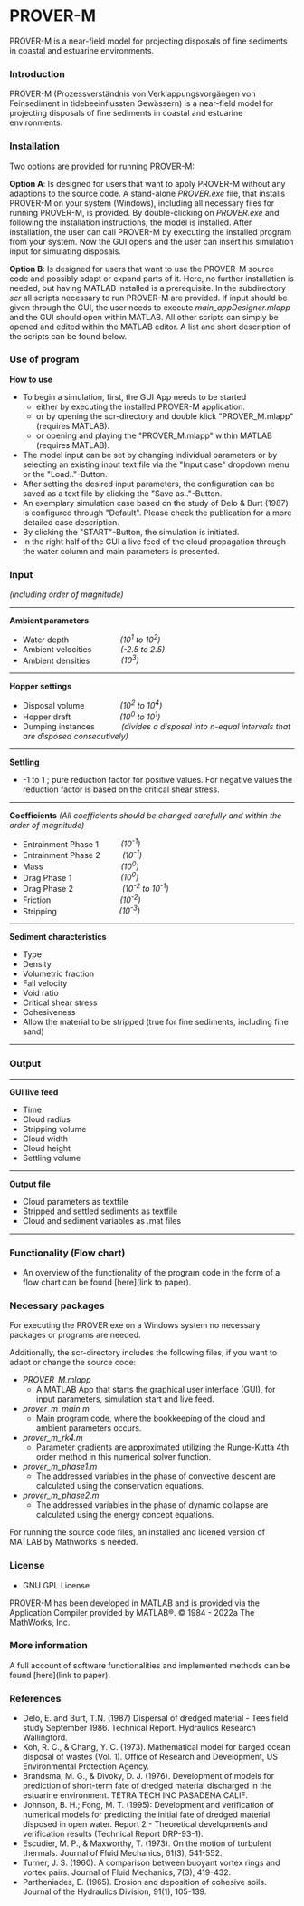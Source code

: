 # PROVER-M
PROVER-M is a near-field model for projecting disposals of fine sediments in coastal and estuarine environments.


### Introduction

PROVER-M (Prozessverständnis von Verklappungsvorgängen von Feinsediment in tidebeeinflussten Gewässern) is a near-field model for projecting disposals of fine sediments in coastal and estuarine environments.


### Installation

Two options are provided for running PROVER-M:

**Option A**: Is designed for users that want to apply PROVER-M without any adaptions to the source code. A stand-alone _PROVER.exe_ file, that installs PROVER-M on your system (Windows), including all necessary files for running PROVER-M, is provided. By double-clicking on _PROVER.exe_ and following the installation instructions, the model is installed. After installation, the user can call PROVER-M by executing the installed program from your system. Now the GUI opens and the user can insert his simulation input for simulating disposals.

**Option B**: Is designed for users that want to use the PROVER-M source code and possibly adapt or expand parts of it. Here, no further installation is needed, but having MATLAB installed is a prerequisite. In the subdirectory _scr_ all scripts necessary to run PROVER-M are provided. If input should be given through the GUI, the user needs to execute _main_appDesigner.mlapp_ and the GUI should open within MATLAB. All other scripts can simply be opened and edited within the MATLAB editor. A list and short description of the scripts can be found below.


### Use of program

**How to use**
* To begin a simulation, first, the GUI App needs to be started 
	* either by executing the installed PROVER-M application.
	* or by opening the scr-directory and double klick "PROVER_M.mlapp" (requires MATLAB).
	* or opening and playing the "PROVER_M.mlapp" within MATLAB (requires MATLAB). 
* The model input can be set by changing individual parameters or by selecting an existing input text file via the "Input case" dropdown menu or the "Load.."-Button.
* After setting the desired input parameters, the configuration can be saved as a text file by clicking the "Save as.."-Button. 
* An exemplary simulation case based on the study of Delo & Burt (1987) is configured through "Default". Please check the publication for a more detailed case description.
* By clicking the "START"-Button, the simulation is initiated.
* In the right half of the GUI a live feed of the cloud propagation through the water column and main parameters is presented.


### Input

*(including order of magnitude)*

---

**Ambient parameters**
- Water depth   &nbsp;&nbsp;&nbsp;&nbsp;&nbsp;&nbsp;&nbsp;&nbsp;&nbsp;&nbsp;&nbsp;&nbsp;&nbsp;&nbsp;&nbsp;&nbsp;&nbsp;&nbsp;&nbsp;&nbsp;&nbsp;&nbsp;*(10<sup>1</sup> to 10<sup>2</sup>)*
- Ambient velocities   &nbsp;&nbsp;&nbsp;&nbsp;&nbsp;&nbsp;&nbsp;&nbsp;&nbsp;&nbsp;&nbsp;&nbsp;*(-2.5 to 2.5)*
- Ambient densities   &nbsp;&nbsp;&nbsp;&nbsp;&nbsp;&nbsp;&nbsp;&nbsp;&nbsp;&nbsp;&nbsp;&nbsp;&nbsp;*(10<sup>3</sup>)*
---	
**Hopper settings**
- Disposal volume   &nbsp;&nbsp;&nbsp;&nbsp;&nbsp;&nbsp;&nbsp;&nbsp;&nbsp;&nbsp;&nbsp;&nbsp;&nbsp;&nbsp;&nbsp;*(10<sup>2</sup> to 10<sup>4</sup>)*
- Hopper draft   &nbsp;&nbsp;&nbsp;&nbsp;&nbsp;&nbsp;&nbsp;&nbsp;&nbsp;&nbsp;&nbsp;&nbsp;&nbsp;&nbsp;&nbsp;&nbsp;&nbsp;&nbsp;&nbsp;&nbsp;&nbsp;*(10<sup>0</sup> to 10<sup>1</sup>)*
- Dumping instances &nbsp;&nbsp;&nbsp;&nbsp;&nbsp;&nbsp;&nbsp;&nbsp;&nbsp;&nbsp; *(divides a disposal into n-equal intervals that are disposed consecutively)*
---	
**Settling**			
* -1 to 1 ; pure reduction factor for positive values. For negative values the reduction factor is based on the critical shear stress.
---
**Coefficients** *(All coefficients should be changed carefully and within the order of magnitude)*
- Entrainment Phase 1 &nbsp;&nbsp;&nbsp;&nbsp;&nbsp;&nbsp;&nbsp;&nbsp;  *(10<sup>-1</sup>)*
- Entrainment Phase 2 &nbsp;&nbsp;&nbsp;&nbsp;&nbsp;&nbsp;&nbsp;&nbsp;  *(10<sup>-1</sup>)*
- Mass  &nbsp;&nbsp;&nbsp;&nbsp;&nbsp;&nbsp;&nbsp;&nbsp;&nbsp;&nbsp;&nbsp;&nbsp;&nbsp;&nbsp;&nbsp;&nbsp;&nbsp;&nbsp;&nbsp;&nbsp;&nbsp;&nbsp;&nbsp;&nbsp;&nbsp;&nbsp;&nbsp;&nbsp;&nbsp;&nbsp;&nbsp;&nbsp;&nbsp;  *(10<sup>0</sup>)*
- Drag Phase 1  &nbsp;&nbsp;&nbsp;&nbsp;&nbsp;&nbsp;&nbsp;&nbsp;&nbsp;&nbsp;&nbsp;&nbsp;&nbsp;&nbsp;&nbsp;&nbsp;&nbsp;&nbsp;&nbsp;&nbsp;  *(10<sup>0</sup>)*
- Drag Phase 2 	&nbsp;&nbsp;&nbsp;&nbsp;&nbsp;&nbsp;&nbsp;&nbsp;&nbsp;&nbsp;&nbsp;&nbsp;&nbsp;&nbsp;&nbsp;&nbsp;&nbsp;&nbsp;&nbsp;&nbsp;  *(10<sup>-2</sup> to 10<sup>-1</sup>)*
- Friction  &nbsp;&nbsp;&nbsp;&nbsp;&nbsp;&nbsp;&nbsp;&nbsp;&nbsp;&nbsp;&nbsp;&nbsp;&nbsp;&nbsp;&nbsp;&nbsp;&nbsp;&nbsp;&nbsp;&nbsp;&nbsp;&nbsp;&nbsp;&nbsp;&nbsp;&nbsp;&nbsp;&nbsp;&nbsp;  *(10<sup>-2</sup>)*
- Stripping  &nbsp;&nbsp;&nbsp;&nbsp;&nbsp;&nbsp;&nbsp;&nbsp;&nbsp;&nbsp;&nbsp;&nbsp;&nbsp;&nbsp;&nbsp;&nbsp;&nbsp;&nbsp;&nbsp;&nbsp;&nbsp;&nbsp;&nbsp;&nbsp;&nbsp;&nbsp;  *(10<sup>-3</sup>)*
---
**Sediment characteristics**
- Type
- Density
- Volumetric fraction
- Fall velocity
- Void ratio
- Critical shear stress
- Cohesiveness
- Allow the material to be stripped (true for fine sediments, including fine sand)

--- 


### Output
---
**GUI live feed**
- Time
- Cloud radius
- Stripping volume
- Cloud width
- Cloud height
- Settling volume
---
**Output file**
- Cloud parameters as textfile
- Stripped and settled sediments as textfile
- Cloud and sediment variables as .mat files
---


### Functionality (Flow chart)
- An overview of the functionality of the program code in the form of a flow chart can be found \[here](link to paper).


### Necessary packages
 For executing the PROVER.exe on a Windows system no necessary packages or programs are needed.
 
 Additionally, the scr-directory includes the following files, if you want to adapt or change the source code:
- *PROVER_M.mlapp*
	- A MATLAB App that starts the graphical user interface (GUI), for input parameters, simulation start and live feed.
- *prover_m_main.m*
	- Main program code, where the bookkeeping of the cloud and ambient parameters occurs.
- *prover_m_rk4.m*
	- Parameter gradients are approximated utilizing the Runge-Kutta 4th order method in this numerical solver function.
- *prover_m_phase1.m*
	- The addressed variables in the phase of convective descent are calculated using the conservation equations.
- *prover_m_phase2.m*
	- The addressed variables in the phase of dynamic collapse are calculated using the energy concept equations. 

For running the source code files, an installed and licened version of MATLAB by Mathworks is needed.


### License

* GNU GPL License

PROVER-M has been developed in MATLAB and is provided via the Application Compiler provided by MATLAB®. © 1984 - 2022a The MathWorks, Inc.


### More information

A full account of software functionalities and implemented methods can be found \[here](link to paper).


### References

* Delo, E. and Burt, T.N. (1987) Dispersal of dredged material - Tees field study September 1986. Technical Report. Hydraulics Research Wallingford. 
* Koh, R. C., & Chang, Y. C. (1973). Mathematical model for barged ocean disposal of wastes (Vol. 1). Office of Research and Development, US Environmental Protection Agency.
* Brandsma, M. G., & Divoky, D. J. (1976). Development of models for prediction of short-term fate of dredged material discharged in the estuarine environment. TETRA TECH INC PASADENA CALIF.
* Johnson, B. H.; Fong, M. T. (1995): Development and verification of numerical models for predicting the initial fate of dredged material disposed in open water. Report 2 - Theoretical developments and verification results (Technical Report DRP-93-1).
* Escudier, M. P., & Maxworthy, T. (1973). On the motion of turbulent thermals. Journal of Fluid Mechanics, 61(3), 541-552.
* Turner, J. S. (1960). A comparison between buoyant vortex rings and vortex pairs. Journal of Fluid Mechanics, 7(3), 419-432.
* Partheniades, E. (1965). Erosion and deposition of cohesive soils. Journal of the Hydraulics Division, 91(1), 105-139.

  			
